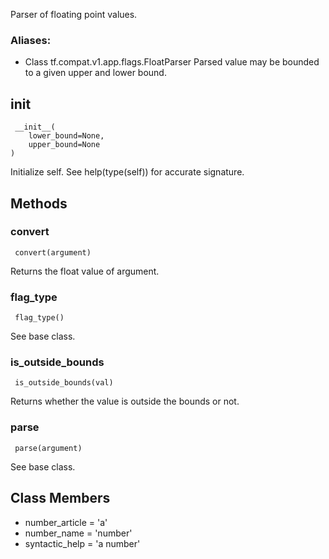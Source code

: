 Parser of floating point values.
### Aliases:
- Class tf.compat.v1.app.flags.FloatParser
Parsed value may be bounded to a given upper and lower bound.
## __init__

```
 __init__(
    lower_bound=None,
    upper_bound=None
)
```
Initialize self. See help(type(self)) for accurate signature.
## Methods
### convert

```
 convert(argument)
```
Returns the float value of argument.
### flag_type

```
 flag_type()
```
See base class.
### is_outside_bounds

```
 is_outside_bounds(val)
```
Returns whether the value is outside the bounds or not.
### parse

```
 parse(argument)
```
See base class.
## Class Members
- number_article = 'a'
- number_name = 'number'
- syntactic_help = 'a number'
